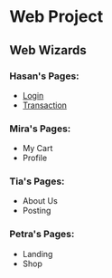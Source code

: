 # Web Project

## Web Wizards

### Hasan's Pages:
- [Login](https://github.com/sprinklepancake/webprj/blob/main/hasan/login.html)
- [Transaction](https://github.com/sprinklepancake/webprj/blob/main/hasan/transaction.html)

### Mira's Pages:
- My Cart
- Profile

### Tia's Pages:
- About Us
- Posting

### Petra's Pages:
- Landing
- Shop